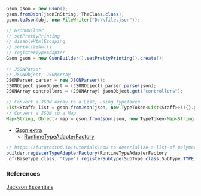 ```java
Gson gson = new Gson();
gson.fromJson(jsonInString, TheClass.class);
gson.toJson(obj, new FileWriter("D:\\file.json"));

// GsonBuilder
// setPrettyPrinting
// disableHtmlEscaping
// serializeNulls
// registerTypeAdapter
Gson gson = new GsonBuilder().setPrettyPrinting().create();

// JSONParser
// JSONObject, JSONArray
JSONParser parser = new JSONParser();
JSONObject jsonObject = (JSONObject) parser.parse(json);
JSONArray controllers = (JSONArray) jsonObject.get("controllers");

// Convert a JSON Array to a List, using TypeToken
List<Staff> list = gson.fromJson(json, new TypeToken<List<Staff>>(){}.getType());
// Convert a JSON to a Map
Map<String, Object> map = gson.fromJson(json, new TypeToken<Map<String, Object>>(){}.getType());
```

- [Gson extra](https://github.com/google/gson/issues/1104)
  - [RuntimeTypeAdapterFactory](https://github.com/google/gson/blob/master/extras/src/main/java/com/google/gson/typeadapters/RuntimeTypeAdapterFactory.java)
```java
// https://futurestud.io/tutorials/how-to-deserialize-a-list-of-polymorphic-objects-with-gson
builder.registerTypeAdapterFactory(RuntimeTypeAdapterFactory
.of(BaseType.class, "type").registerSubtype(SubType.class,SubType.TYPE))
```

### References
[Jackson Essentials](https://lifelongprogrammer.blogspot.com/2016/03/jackson-essentials-json-libaray.html)